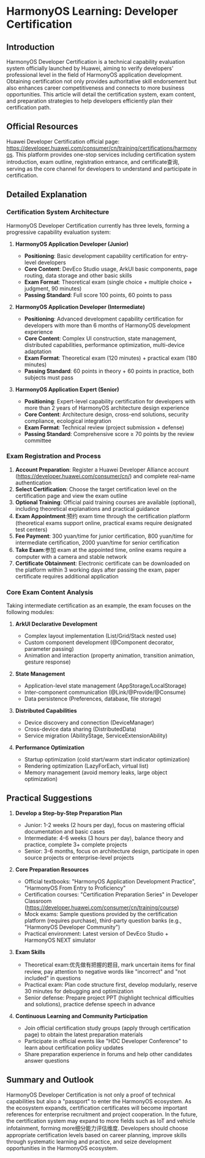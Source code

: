 # HarmonyOS Learning: Developer Certification

## Introduction
HarmonyOS Developer Certification is a technical capability evaluation system officially launched by Huawei, aiming to verify developers' professional level in the field of HarmonyOS application development. Obtaining certification not only provides authoritative skill endorsement but also enhances career competitiveness and connects to more business opportunities. This article will detail the certification system, exam content, and preparation strategies to help developers efficiently plan their certification path.

## Official Resources
Huawei Developer Certification official page: https://developer.huawei.com/consumer/cn/training/certifications/harmonyos. This platform provides one-stop services including certification system introduction, exam outline, registration entrance, and certificate查询, serving as the core channel for developers to understand and participate in certification.

## Detailed Explanation
### Certification System Architecture
HarmonyOS Developer Certification currently has three levels, forming a progressive capability evaluation system:

1. **HarmonyOS Application Developer (Junior)**
   - **Positioning**: Basic development capability certification for entry-level developers
   - **Core Content**: DevEco Studio usage, ArkUI basic components, page routing, data storage and other basic skills
   - **Exam Format**: Theoretical exam (single choice + multiple choice + judgment, 90 minutes)
   - **Passing Standard**: Full score 100 points, 60 points to pass

2. **HarmonyOS Application Developer (Intermediate)**
   - **Positioning**: Advanced development capability certification for developers with more than 6 months of HarmonyOS development experience
   - **Core Content**: Complex UI construction, state management, distributed capabilities, performance optimization, multi-device adaptation
   - **Exam Format**: Theoretical exam (120 minutes) + practical exam (180 minutes)
   - **Passing Standard**: 60 points in theory + 60 points in practice, both subjects must pass

3. **HarmonyOS Application Expert (Senior)**
   - **Positioning**: Expert-level capability certification for developers with more than 2 years of HarmonyOS architecture design experience
   - **Core Content**: Architecture design, cross-end solutions, security compliance, ecological integration
   - **Exam Format**: Technical review (project submission + defense)
   - **Passing Standard**: Comprehensive score ≥ 70 points by the review committee

### Exam Registration and Process
1. **Account Preparation**: Register a Huawei Developer Alliance account (https://developer.huawei.com/consumer/cn/) and complete real-name authentication
2. **Select Certification**: Choose the target certification level on the certification page and view the exam outline
3. **Optional Training**: Official paid training courses are available (optional), including theoretical explanations and practical guidance
4. **Exam Appointment**:预约 exam time through the certification platform (theoretical exams support online, practical exams require designated test centers)
5. **Fee Payment**: 300 yuan/time for junior certification, 800 yuan/time for intermediate certification, 2000 yuan/time for senior certification
6. **Take Exam**:参加 exam at the appointed time, online exams require a computer with a camera and stable network
7. **Certificate Obtainment**: Electronic certificate can be downloaded on the platform within 3 working days after passing the exam, paper certificate requires additional application

### Core Exam Content Analysis
Taking intermediate certification as an example, the exam focuses on the following modules:

1. **ArkUI Declarative Development**
   - Complex layout implementation (List/Grid/Stack nested use)
   - Custom component development (@Component decorator, parameter passing)
   - Animation and interaction (property animation, transition animation, gesture response)

2. **State Management**
   - Application-level state management (AppStorage/LocalStorage)
   - Inter-component communication (@Link/@Provide/@Consume)
   - Data persistence (Preferences, database, file storage)

3. **Distributed Capabilities**
   - Device discovery and connection (DeviceManager)
   - Cross-device data sharing (DistributedData)
   - Service migration (AbilityStage, ServiceExtensionAbility)

4. **Performance Optimization**
   - Startup optimization (cold start/warm start indicator optimization)
   - Rendering optimization (LazyForEach, virtual list)
   - Memory management (avoid memory leaks, large object optimization)

## Practical Suggestions
1. **Develop a Step-by-Step Preparation Plan**
   - Junior: 1-2 weeks (2 hours per day), focus on mastering official documentation and basic cases
   - Intermediate: 4-6 weeks (3 hours per day), balance theory and practice, complete 3+ complete projects
   - Senior: 3-6 months, focus on architecture design, participate in open source projects or enterprise-level projects

2. **Core Preparation Resources**
   - Official textbooks: "HarmonyOS Application Development Practice", "HarmonyOS From Entry to Proficiency"
   - Certification courses: "Certification Preparation Series" in Developer Classroom (https://developer.huawei.com/consumer/cn/training/course)
   - Mock exams: Sample questions provided by the certification platform (requires purchase), third-party question banks (e.g., "HarmonyOS Developer Community")
   - Practical environment: Latest version of DevEco Studio + HarmonyOS NEXT simulator

3. **Exam Skills**
   - Theoretical exam:优先做有把握的题目, mark uncertain items for final review, pay attention to negative words like "incorrect" and "not included" in questions
   - Practical exam: Plan code structure first, develop modularly, reserve 30 minutes for debugging and optimization
   - Senior defense: Prepare project PPT (highlight technical difficulties and solutions), practice defense speech in advance

4. **Continuous Learning and Community Participation**
   - Join official certification study groups (apply through certification page) to obtain the latest preparation materials
   - Participate in official events like "HDC Developer Conference" to learn about certification policy updates
   - Share preparation experience in forums and help other candidates answer questions

## Summary and Outlook
HarmonyOS Developer Certification is not only a proof of technical capabilities but also a "passport" to enter the HarmonyOS ecosystem. As the ecosystem expands, certification certificates will become important references for enterprise recruitment and project cooperation. In the future, the certification system may expand to more fields such as IoT and vehicle infotainment, forming more细分能力评估维度. Developers should choose appropriate certification levels based on career planning, improve skills through systematic learning and practice, and seize development opportunities in the HarmonyOS ecosystem.